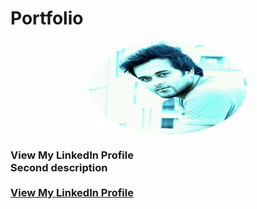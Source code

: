 
<!DOCTYPE html>
<html>
<head>
<meta name="viewport" content="width=device-width, initial-scale=1">
<style>
img {
  display: block;
  margin-left: auto;
  margin-right: auto;
}
</style>
</head>
<body>

# Portfolio

<img width = "150dp" height = "150dp" src="images/IMG_20190420_104422_265.png?raw=true" style="width:50%;"/>
 <h3 style="width:50%; > Md.Khalilur Rahman </h3>
  <br>
  Naturally curious and passionate Android Developer. Loves traveling, Playing guitar, Hiking, Sports, Films.
  <br><br>
  <br><br>
  <a href="https://www.linkedin.com/in/example/">View My LinkedIn Profile</a> 
   Second description 
  <br><br>
  <a href="https://www.linkedin.com/in/example/">View My LinkedIn Profile</a> 

</body>
</html>
